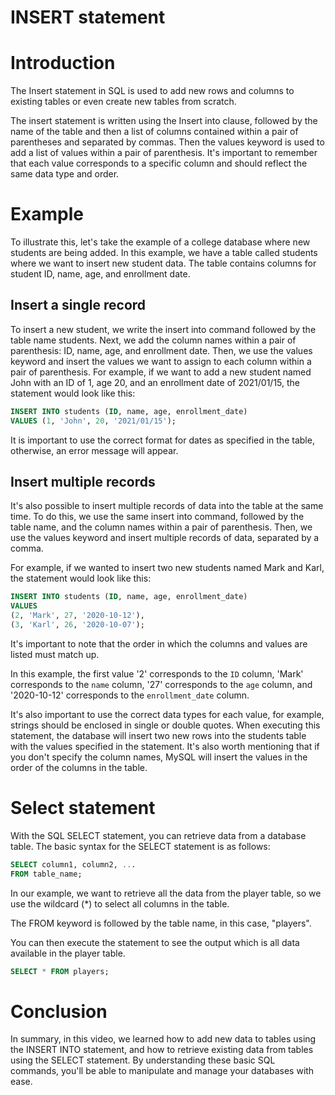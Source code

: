 # INSERT statement

# Introduction

The Insert statement in SQL is used to add new rows and columns to existing tables or even create new tables from scratch. 

The insert statement is written using the Insert into clause, followed by the name of the table and then a list of columns contained within a pair of parentheses and separated by commas. Then the values keyword is used to add a list of values within a pair of parenthesis. It's important to remember that each value corresponds to a specific column and should reflect the same data type and order.

# Example

To illustrate this, let's take the example of a college database where new students are being added. In this example, we have a table called students where we want to insert new student data. The table contains columns for student ID, name, age, and enrollment date.

## Insert a single record

To insert a new student, we write the insert into command followed by the table name students. Next, we add the column names within a pair of parenthesis: ID, name, age, and enrollment date. Then, we use the values keyword and insert the values we want to assign to each column within a pair of parenthesis. For example, if we want to add a new student named John with an ID of 1, age 20, and an enrollment date of 2021/01/15, the statement would look like this:

```sql
INSERT INTO students (ID, name, age, enrollment_date) 
VALUES (1, 'John', 20, '2021/01/15');
```

It is important to use the correct format for dates as specified in the table, otherwise, an error message will appear.

## Insert multiple records

It's also possible to insert multiple records of data into the table at the same time. To do this, we use the same insert into command, followed by the table name, and the column names within a pair of parenthesis. Then, we use the values keyword and insert multiple records of data, separated by a comma.

For example, if we wanted to insert two new students named Mark and Karl, the statement would look like this:

```sql
INSERT INTO students (ID, name, age, enrollment_date)
VALUES
(2, 'Mark', 27, '2020-10-12'),
(3, 'Karl', 26, '2020-10-07');
```

It's important to note that the order in which the columns and values are listed must match up.

 In this example, the first value '2' corresponds to the `ID` column, 'Mark' corresponds to the `name` column, '27' corresponds to the `age` column, and '2020-10-12' corresponds to the `enrollment_date` column.

It's also important to use the correct data types for each value, for example, strings should be enclosed in single or double quotes. When executing this statement, the database will insert two new rows into the students table with the values specified in the statement. It's also worth mentioning that if you don't specify the column names, MySQL will insert the values in the order of the columns in the table.

# Select statement

With the SQL SELECT statement, you can retrieve data from a database table. The basic syntax for the SELECT statement is as follows:

```sql
SELECT column1, column2, ...
FROM table_name;
```

In our example, we want to retrieve all the data from the player table, so we use the wildcard (*) to select all columns in the table. 

The FROM keyword is followed by the table name, in this case, "players".

You can then execute the statement to see the output which is all data available in the player table.

```sql
SELECT * FROM players;
```

# Conclusion

In summary, in this video, we learned how to add new data to tables using the INSERT INTO statement, and how to retrieve existing data from tables using the SELECT statement. By understanding these basic SQL commands, you'll be able to manipulate and manage your databases with ease.